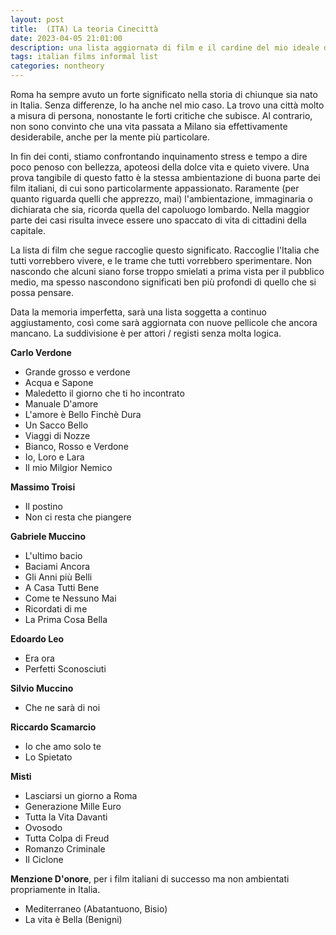 ```yaml
---
layout: post
title:  (ITA) La teoria Cinecittà 
date: 2023-04-05 21:01:00
description: una lista aggiornata di film e il cardine del mio ideale di Italia
tags: italian films informal list
categories: nontheory
---
```

Roma ha sempre avuto un forte significato nella storia di chiunque sia nato in Italia. Senza differenze, lo ha anche nel mio caso. La trovo una città molto a misura di persona, nonostante le forti critiche che subisce. Al contrario, non sono convinto che una vita passata a Milano sia effettivamente desiderabile, anche per la mente più particolare. 

In fin dei conti, stiamo confrontando inquinamento stress e tempo a dire poco penoso con bellezza, apoteosi della dolce vita e quieto vivere. Una prova tangibile di questo fatto è la stessa ambientazione di buona parte dei film italiani, di cui sono particolarmente appassionato. Raramente (per quanto riguarda quelli che apprezzo, mai) l'ambientazione, immaginaria o dichiarata che sia, ricorda quella del capoluogo lombardo. Nella maggior parte dei casi risulta invece essere uno spaccato di vita di cittadini della capitale.

La lista di film che segue raccoglie questo significato. Raccoglie l'Italia che tutti vorrebbero vivere, e le trame che tutti vorrebbero sperimentare. Non nascondo che alcuni siano forse troppo smielati a prima vista per il pubblico medio, ma spesso nascondono significati ben più profondi di quello che si possa pensare. 

Data la memoria imperfetta, sarà una lista soggetta a continuo aggiustamento, così come sarà aggiornata con nuove pellicole che ancora mancano. La suddivisione è per attori / registi senza molta logica. 

**Carlo Verdone**
- Grande grosso e verdone
- Acqua e Sapone
- Maledetto il giorno che ti ho incontrato
- Manuale D'amore
- L'amore è Bello Finchè Dura
- Un Sacco Bello
- Viaggi di Nozze
- Bianco, Rosso e Verdone
- Io, Loro e Lara
- Il mio Milgior Nemico

**Massimo Troisi**
- Il postino
- Non ci resta che piangere

**Gabriele Muccino**
- L'ultimo bacio
- Baciami Ancora
- Gli Anni più Belli
- A Casa Tutti Bene
- Come te Nessuno Mai
- Ricordati di me
- La Prima Cosa Bella

**Edoardo Leo**
- Era ora
- Perfetti Sconosciuti

**Silvio Muccino**
- Che ne sarà di noi

**Riccardo Scamarcio**
- Io che amo solo te
- Lo Spietato

**Misti**
- Lasciarsi un giorno a Roma
- Generazione Mille Euro
- Tutta la Vita Davanti
- Ovosodo
- Tutta Colpa di Freud
- Romanzo Criminale
- Il Ciclone

**Menzione D'onore**, per i film italiani di successo ma non ambientati propriamente in Italia. 
- Mediterraneo (Abatantuono, Bisio)
- La vita è Bella (Benigni)
